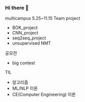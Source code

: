 ### Hi there 👋

<!--
**Changyoon-Lee/Changyoon-Lee** is a ✨ _special_ ✨ repository because its `README.md` (this file) appears on your GitHub profile.

Here are some ideas to get you started:

- 🔭 I’m currently working on ...
- 🌱 I’m currently learning ...
- 👯 I’m looking to collaborate on ...
- 🤔 I’m looking for help with ...
- 💬 Ask me about ...
- 📫 How to reach me: ...
- 😄 Pronouns: ...
- ⚡ Fun fact: ...
-->



multicampus 5.25~11.15
Team project
- BOK_project
- CNN_project
- seq2seq_project
- unsupervised NMT

공모전
- big contest

TIL
- 알고리즘
- ML/NLP 이론
- CE(Computer Engineering) 이론
